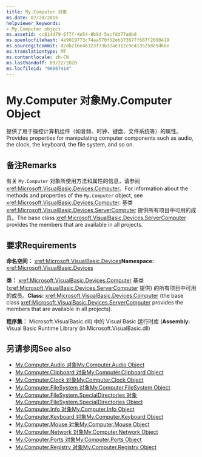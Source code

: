 ```yaml
---
title: My.Computer 对象
ms.date: 07/20/2015
helpviewer_keywords:
- My.Computer object
ms.assetid: cc814d79-6f7f-4e54-8b9d-5ecfdd77a0b8
ms.openlocfilehash: 4e9019773c74aa570f52eb573677f687f2600419
ms.sourcegitcommit: d2db216e46323f73b32ae312c9e4135258e5d68e
ms.translationtype: MT
ms.contentlocale: zh-CN
ms.lasthandoff: 09/22/2020
ms.locfileid: "90867414"
---
```

# <a name="mycomputer-object"></a><span data-ttu-id="7ea5b-102">My.Computer 对象</span><span class="sxs-lookup"><span data-stu-id="7ea5b-102">My.Computer Object</span></span>

<span data-ttu-id="7ea5b-103">提供了用于操控计算机组件（如音频、时钟、键盘、文件系统等）的属性。</span><span class="sxs-lookup"><span data-stu-id="7ea5b-103">Provides properties for manipulating computer components such as audio, the clock, the keyboard, the file system, and so on.</span></span>  
  
## <a name="remarks"></a><span data-ttu-id="7ea5b-104">备注</span><span class="sxs-lookup"><span data-stu-id="7ea5b-104">Remarks</span></span>  

 <span data-ttu-id="7ea5b-105">有关 `My.Computer` 对象所使用方法和属性的信息，请参阅 <xref:Microsoft.VisualBasic.Devices.Computer>。</span><span class="sxs-lookup"><span data-stu-id="7ea5b-105">For information about the methods and properties of the `My.Computer` object, see <xref:Microsoft.VisualBasic.Devices.Computer>.</span></span> <span data-ttu-id="7ea5b-106">基类 <xref:Microsoft.VisualBasic.Devices.ServerComputer> 提供所有项目中可用的成员。</span><span class="sxs-lookup"><span data-stu-id="7ea5b-106">The base class <xref:Microsoft.VisualBasic.Devices.ServerComputer> provides the members that are available in all projects.</span></span>  
  
## <a name="requirements"></a><span data-ttu-id="7ea5b-107">要求</span><span class="sxs-lookup"><span data-stu-id="7ea5b-107">Requirements</span></span>  

 <span data-ttu-id="7ea5b-108">**命名空间：** <xref:Microsoft.VisualBasic.Devices></span><span class="sxs-lookup"><span data-stu-id="7ea5b-108">**Namespace:** <xref:Microsoft.VisualBasic.Devices></span></span>  
  
 <span data-ttu-id="7ea5b-109">**类：** <xref:Microsoft.VisualBasic.Devices.Computer> 基类 (<xref:Microsoft.VisualBasic.Devices.ServerComputer> 提供) 的所有项目中可用的成员。</span><span class="sxs-lookup"><span data-stu-id="7ea5b-109">**Class:** <xref:Microsoft.VisualBasic.Devices.Computer> (the base class <xref:Microsoft.VisualBasic.Devices.ServerComputer> provides the members that are available in all projects).</span></span>  
  
 <span data-ttu-id="7ea5b-110">**程序集：** Microsoft.VisualBasic.dll) 中的 Visual Basic 运行时库 (</span><span class="sxs-lookup"><span data-stu-id="7ea5b-110">**Assembly:** Visual Basic Runtime Library (in Microsoft.VisualBasic.dll)</span></span>  
  
## <a name="see-also"></a><span data-ttu-id="7ea5b-111">另请参阅</span><span class="sxs-lookup"><span data-stu-id="7ea5b-111">See also</span></span>

- [<span data-ttu-id="7ea5b-112">My.Computer.Audio 对象</span><span class="sxs-lookup"><span data-stu-id="7ea5b-112">My.Computer.Audio Object</span></span>](my-computer-audio-object.md)
- [<span data-ttu-id="7ea5b-113">My.Computer.Clipboard 对象</span><span class="sxs-lookup"><span data-stu-id="7ea5b-113">My.Computer.Clipboard Object</span></span>](my-computer-clipboard-object.md)
- [<span data-ttu-id="7ea5b-114">My.Computer.Clock 对象</span><span class="sxs-lookup"><span data-stu-id="7ea5b-114">My.Computer.Clock Object</span></span>](my-computer-clock-object.md)
- [<span data-ttu-id="7ea5b-115">My.Computer.FileSystem 对象</span><span class="sxs-lookup"><span data-stu-id="7ea5b-115">My.Computer.FileSystem Object</span></span>](my-computer-filesystem-object.md)
- [<span data-ttu-id="7ea5b-116">My.Computer.FileSystem.SpecialDirectories 对象</span><span class="sxs-lookup"><span data-stu-id="7ea5b-116">My.Computer.FileSystem.SpecialDirectories Object</span></span>](my-computer-filesystem-specialdirectories-object.md)
- [<span data-ttu-id="7ea5b-117">My.Computer.Info 对象</span><span class="sxs-lookup"><span data-stu-id="7ea5b-117">My.Computer.Info Object</span></span>](my-computer-info-object.md)
- [<span data-ttu-id="7ea5b-118">My.Computer.Keyboard 对象</span><span class="sxs-lookup"><span data-stu-id="7ea5b-118">My.Computer.Keyboard Object</span></span>](my-computer-keyboard-object.md)
- [<span data-ttu-id="7ea5b-119">My.Computer.Mouse 对象</span><span class="sxs-lookup"><span data-stu-id="7ea5b-119">My.Computer.Mouse Object</span></span>](my-computer-mouse-object.md)
- [<span data-ttu-id="7ea5b-120">My.Computer.Network 对象</span><span class="sxs-lookup"><span data-stu-id="7ea5b-120">My.Computer.Network Object</span></span>](my-computer-network-object.md)
- [<span data-ttu-id="7ea5b-121">My.Computer.Ports 对象</span><span class="sxs-lookup"><span data-stu-id="7ea5b-121">My.Computer.Ports Object</span></span>](my-computer-ports-object.md)
- [<span data-ttu-id="7ea5b-122">My.Computer.Registry 对象</span><span class="sxs-lookup"><span data-stu-id="7ea5b-122">My.Computer.Registry Object</span></span>](my-computer-registry-object.md)
